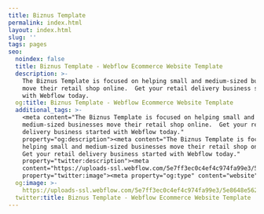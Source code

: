 ```yaml
---
title: Biznus Template
permalink: index.html
layout: index.html
slug: ''
tags: pages
seo:
  noindex: false
  title: Biznus Template - Webflow Ecommerce Website Template
  description: >-
    The Biznus Template is focused on helping small and medium-sized businesses
    move their retail shop online.  Get your retail delivery business started
    with Webflow today.
  og:title: Biznus Template - Webflow Ecommerce Website Template
  additional_tags: >-
    <meta content="The Biznus Template is focused on helping small and
    medium-sized businesses move their retail shop online.  Get your retail
    delivery business started with Webflow today."
    property="og:description"><meta content="The Biznus Template is focused on
    helping small and medium-sized businesses move their retail shop online. 
    Get your retail delivery business started with Webflow today."
    property="twitter:description"><meta
    content="https://uploads-ssl.webflow.com/5e7ff3ec0c4ef4c974fa99e3/5e8648e562387a70db3bd718_Open%20Graph%20-%20Red%20-%20Home.jpg"
    property="twitter:image"><meta property="og:type" content="website">
  og:image: >-
    https://uploads-ssl.webflow.com/5e7ff3ec0c4ef4c974fa99e3/5e8648e562387a70db3bd718_Open%20Graph%20-%20Red%20-%20Home.jpg
  twitter:title: Biznus Template - Webflow Ecommerce Website Template
---
```



